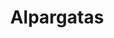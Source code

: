 ---
title: Alpargatas
layout: section
image: img/alpargatas.webp
description: 
categories:
  - title: Alpargatas con cuña alta
    filter: /alpargata/
    filter2: cuña alta
    description: alpargatas con cuña de 5 o 7 cuerdas, equivalencia a 7 y 9 centímetros respectivamente.

  - title: Alpargatas con cuña media
    filter: /alpargata/
    filter2: cuña media
    description: Alpargatas con cuñas intermedias, entre 2 y 5 centímetros

  - title: Alpargatas planas
    filter: /alpargata/
    filter2: plana
    description: Alpargatas con menos de 2 centímetros de cuña

  - title: Alpargatas Caballero
    filter: /alpargata/
    filter2: caballero
    description: Alpargatas de caballero

  - title: Alpargatas personalizadas
    filter: /alpargata/
    filter2: personaliza
    description: Elige los colores y el dibujo del cosido y personaliza tus alpargatas
---